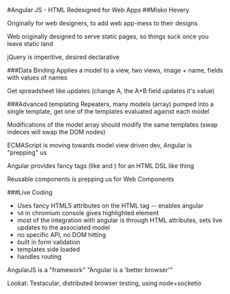 #Angular JS - HTML Redesigned for Web Apps
##Misko Hevery

Originally for web designers, to add web app-iness to their designs

Web originally designed to serve static pages, so things suck once you leave
static land

jQuery is imperitive, desired declarative

###Data Binding
Applies a model to a view, two views, image + name, fields with values of names

Get spreadsheet like updates (change A, the A+B field updates it's value)

###Advanced templating
Repeaters, many models (array) pumped into a single template, get one of the
templates evaluated against each model

Modifications of the model array should modify the same templates (swap indeces will
swap the DOM nodes)

ECMAScript is moving towards model view driven dev, Angular is "prepping" us

Angular provides fancy tags (like <tabs> and <tweet>) for an HTML DSL like thing

Reusable components is prepping us for Web Components

###Live Coding
* Uses fancy HTML5 attributes on the HTML tag
    <html ng-app> -- enables angular
* `%0` in chromium console gives highlighted element
* most of the integration with angular is through HTML attributes, sets live updates
    to the associated model
* no specific API, no DOM hitting
* built in form validation
* templates side loaded
* handles routing

AngularJS is a "framework"
"Angular is a 'better browser'"

Lookat: Testacular, distributed browser testing, using node+socketio
